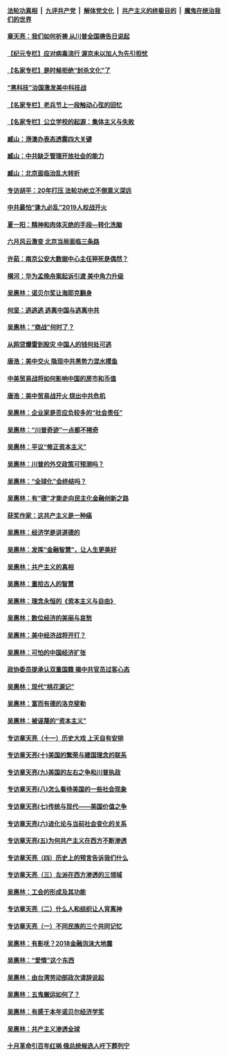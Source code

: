 

####  [法轮功真相](../../../../basic/blob/master/README.md?t=07010801) &nbsp;|&nbsp; [九评共产党](../../../../9ping.md/blob/master/README.md?t=07010801) &nbsp;|&nbsp; [解体党文化](../../../../jtdwh.md/blob/master/README.md?t=07010801)  &nbsp;|&nbsp; [共产主义的终极目的](../../../../gczydzjmd.md/blob/master/README.md?t=07010801) &nbsp;|&nbsp; [魔鬼在统治我们的世界](../../../../mgztzwmdsj.md/blob/master/README.md?t=07010801) 

#### [章天亮：我们如何祈祷 从川普全国祷告日说起](../pages/nsc423/n11944627.md?t=07010801) 

#### [【纪元专栏】应对病毒流行 渥京未以加人为先引担忧](../pages/nsc423/n11875714.md?t=07010801) 

#### [【名家专栏】是时候拒绝“封杀文化”了](../pages/nsc423/n11814093.md?t=07010801) 

#### [“黑科技”治国激发美中科技战](../pages/nsc423/n11638056.md?t=07010801) 

#### [【名家专栏】老兵节上一段触动心弦的回忆](../pages/nsc423/n11646016.md?t=07010801) 

#### [【名家专栏】公立学校的起源：集体主义与失败](../pages/nsc423/n11601833.md?t=07010801) 

#### [臧山：港澳办表态透露四大关键](../pages/nsc423/n11421628.md?t=07010801) 

#### [臧山：中共缺乏管理开放社会的能力](../pages/nsc423/n11407457.md?t=07010801) 

#### [臧山：北京面临治乱大转折](../pages/nsc423/n11406895.md?t=07010801) 

#### [专访胡平：20年打压 法轮功屹立不倒意义深远](../pages/nsc423/n11398800.md?t=07010801) 

#### [中共最怕“逢九必乱”2019人权战开火](../pages/nsc423/n11385248.md?t=07010801) 

#### [夏一阳：精神和肉体灭绝的手段—转化洗脑](../pages/nsc423/n11368250.md?t=07010801) 

#### [六月风云激变 北京当局面临三条路](../pages/nsc423/n11313668.md?t=07010801) 

#### [许茹：南京公安大数据中心主任猝死是偶然？](../pages/nsc423/n11064744.md?t=07010801) 

#### [横河：华为孟晚舟案起诉引渡 美中角力升级](../pages/nsc423/n11027230.md?t=07010801) 

#### [吴惠林：诺贝尔奖让海耶克翻身](../pages/nsc423/n10890049.md?t=07010801) 

#### [何坚：逃逃逃 逃离中国与逃离中共](../pages/nsc423/n10592891.md?t=07010801) 

#### [吴惠林：“商战”何时了？](../pages/nsc423/n10573558.md?t=07010801) 

#### [从网贷爆雷到股灾 中国人的钱何处可逃](../pages/nsc423/n10572800.md?t=07010801) 

#### [唐浩：美中交火 隐现中共黑势力混水摸鱼](../pages/nsc423/n10544040.md?t=07010801) 

#### [中美贸易战将如何影响中国的房市和币值](../pages/nsc423/n10543697.md?t=07010801) 

#### [唐浩：美中贸易战开火 烧出中共危机](../pages/nsc423/n10540126.md?t=07010801) 

#### [吴惠林：企业家是否应负较多的“社会责任”](../pages/nsc423/n10535022.md?t=07010801) 

#### [吴惠林：“川普奇迹”一点都不稀奇](../pages/nsc423/n10512808.md?t=07010801) 

#### [吴惠林：平议“修正资本主义”](../pages/nsc423/n10495724.md?t=07010801) 

#### [吴惠林：川普的外交政策可预测吗？](../pages/nsc423/n10462387.md?t=07010801) 

#### [吴惠林：“全球化”会终结吗？](../pages/nsc423/n10452838.md?t=07010801) 

#### [吴惠林：有“德”才能走向民主化金融创新之路](../pages/nsc423/n10432292.md?t=07010801) 

#### [获奖作家：这共产主义是一种癌](../pages/nsc423/n10431541.md?t=07010801) 

#### [吴惠林：经济学是讲道德的](../pages/nsc423/n10398014.md?t=07010801) 

#### [吴惠林：发挥“金融智慧”，让人生更美好](../pages/nsc423/n10375019.md?t=07010801) 

#### [吴惠林：共产主义的真相](../pages/nsc423/n10351394.md?t=07010801) 

#### [吴惠林：重拾古人的智慧](../pages/nsc423/n10337691.md?t=07010801) 

#### [吴惠林：理念永恒的《资本主义与自由》](../pages/nsc423/n10316274.md?t=07010801) 

#### [吴惠林：数位经济的美丽与哀愁](../pages/nsc423/n10292946.md?t=07010801) 

#### [吴惠林：美中经济战将开打？](../pages/nsc423/n10258825.md?t=07010801) 

#### [吴惠林：可怕的中国经济扩张](../pages/nsc423/n10219147.md?t=07010801) 

#### [政协委员提承认双重国籍 揭中共官员过客心态](../pages/nsc423/n10208809.md?t=07010801) 

#### [吴惠林：现代“桃花源记”](../pages/nsc423/n10185234.md?t=07010801) 

#### [吴惠林：富而有德的洛克斐勒](../pages/nsc423/n10142264.md?t=07010801) 

#### [吴惠林：被诬蔑的“资本主义”](../pages/nsc423/n10124816.md?t=07010801) 

#### [专访章天亮（十一）历史大戏 上天自有安排](../pages/nsc423/n10094905.md?t=07010801) 

#### [专访章天亮(十)美国的繁荣与建国理念的联系](../pages/nsc423/n10094899.md?t=07010801) 

#### [专访章天亮(九)美国的左右之争和川普执政](../pages/nsc423/n10094889.md?t=07010801) 

#### [专访章天亮(八)怎么看待美国的一些社会现象](../pages/nsc423/n10094857.md?t=07010801) 

#### [专访章天亮(七)传统与现代——美国价值之争](../pages/nsc423/n10093140.md?t=07010801) 

#### [专访章天亮(六)进化论与当前社会变化的关系](../pages/nsc423/n10092036.md?t=07010801) 

#### [专访章天亮(五)为何共产主义在西方不断渗透](../pages/nsc423/n10083620.md?t=07010801) 

#### [专访章天亮（四）历史上的预言告诉我们什么](../pages/nsc423/n10083606.md?t=07010801) 

#### [专访章天亮（三）左派在西方渗透的三领域](../pages/nsc423/n10081115.md?t=07010801) 

#### [吴惠林：工会的形成及其功能](../pages/nsc423/n10080633.md?t=07010801) 

#### [专访章天亮（二）什么人和组织让人背离神](../pages/nsc423/n10076637.md?t=07010801) 

#### [专访章天亮（一）不同民族的三个共同记忆](../pages/nsc423/n10074188.md?t=07010801) 

#### [吴惠林：有影呒？2018金融泡沫大地震](../pages/nsc423/n10040534.md?t=07010801) 

#### [吴惠林：“爱情”这个东西](../pages/nsc423/n10019423.md?t=07010801) 

#### [吴惠林：由台湾劳动部政次请辞说起](../pages/nsc423/n9979679.md?t=07010801) 

#### [吴惠林：五鬼搬运如何了？](../pages/nsc423/n9925338.md?t=07010801) 

#### [吴惠林：有感于本年诺贝尔经济学奖](../pages/nsc423/n9871883.md?t=07010801) 

#### [吴惠林：共产主义渗透全球](../pages/nsc423/n9812748.md?t=07010801) 

#### [十月革命引百年红祸 俄总统候选人吁下葬列宁](../pages/nsc423/n9810182.md?t=07010801) 

